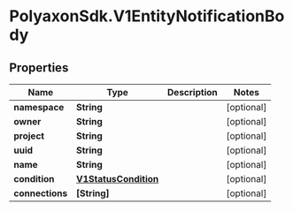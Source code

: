 # PolyaxonSdk.V1EntityNotificationBody

## Properties
Name | Type | Description | Notes
------------ | ------------- | ------------- | -------------
**namespace** | **String** |  | [optional] 
**owner** | **String** |  | [optional] 
**project** | **String** |  | [optional] 
**uuid** | **String** |  | [optional] 
**name** | **String** |  | [optional] 
**condition** | [**V1StatusCondition**](V1StatusCondition.md) |  | [optional] 
**connections** | **[String]** |  | [optional] 


